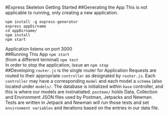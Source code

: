 #Express Skeleton Getting Started
##Generating the App
This is not applicable to running, only creating a new application.
```
npm install -g express-generator
express appDirname
cd appDirname/
npm install 
npm start
```
Application listens on port 3000  
##Running This App
`npm start`  
(from a different terminal)
`npm test`  
In order to stop the application, issue an `npm stop`  
##Developing
`router.js` is the single router for Application
Requests are routed to their appropriate `controller` as designated by `router.js`. Each `controller` may have a corresponding `model` and each model a `schema` (also located under `models/`. The database is initialized within `base` controller, and this is where our models are instnatiated.
`postman/` holds Data, Collection and Environment JSON files used by Postman, Jetpacks and Newman. Tests are written in Jetpack and Newman will run those tests and set `environment variables` and iterations based on the entries in our data file.
